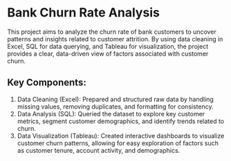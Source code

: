 # Bank Churn Rate Analysis

This project aims to analyze the churn rate of bank customers to uncover patterns and insights related to customer attrition.
By using data cleaning in Excel, SQL for data querying, and Tableau for visualization, the project provides a clear, data-driven view of factors associated with customer churn.

## Key Components:
1) Data Cleaning (Excel): Prepared and structured raw data by handling missing values, removing duplicates, and formatting for consistency.
2) Data Analysis (SQL): Queried the dataset to explore key customer metrics, segment customer demographics, and identify trends related to churn.
3) Data Visualization (Tableau): Created interactive dashboards to visualize customer churn patterns, allowing for easy exploration of factors such as customer tenure, account activity, and demographics.

